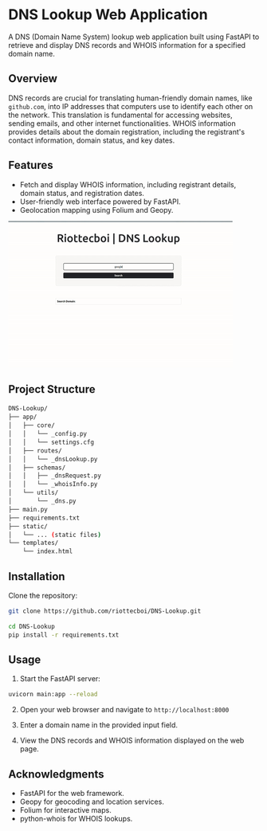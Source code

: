 # DNS Lookup Web Application

A DNS (Domain Name System) lookup web application built using FastAPI to retrieve and display DNS records and WHOIS information for a specified domain name.

## Overview

DNS records are crucial for translating human-friendly domain names, like `github.com`, into IP addresses that computers use to identify each other on the network. This translation is fundamental for accessing websites, sending emails, and other internet functionalities. WHOIS information provides details about the domain registration, including the registrant's contact information, domain status, and key dates.

## Features

- Fetch and display WHOIS information, including registrant details, domain status, and registration dates.
- User-friendly web interface powered by FastAPI.
- Geolocation mapping using Folium and Geopy.

<img src="demo/dns-lookup.gif" alt="demo">

## Project Structure

````bash
DNS-Lookup/
├── app/
│   ├── core/
│   │   └── _config.py
│   │   └── settings.cfg
│   ├── routes/
│   │   └── _dnsLookup.py
│   ├── schemas/
│   │   ├── _dnsRequest.py
│   │   └── _whoisInfo.py
│   └── utils/
│       └── _dns.py
├── main.py
├── requirements.txt
├── static/
│   └── ... (static files)
└── templates/
    └── index.html
`````````````

## Installation

Clone the repository:

```bash
git clone https://github.com/riottecboi/DNS-Lookup.git

```````````
```bash
cd DNS-Lookup
pip install -r requirements.txt
`````````````

## Usage

1. Start the FastAPI server:

```bash
uvicorn main:app --reload
`````````

2. Open your web browser and navigate to `http://localhost:8000`

3. Enter a domain name in the provided input field.

4. View the DNS records and WHOIS information displayed on the web page.

## Acknowledgments

- FastAPI for the web framework.
- Geopy for geocoding and location services.
- Folium for interactive maps.
- python-whois for WHOIS lookups.